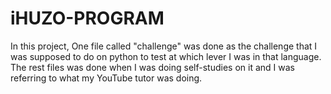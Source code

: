 # iHUZO-PROGRAM
In this project, One file called "challenge" was done as the challenge that I was supposed to do on python to test at which lever I was in that language. The rest files was done when I was doing self-studies on it and I was referring to what my YouTube tutor was doing.   
